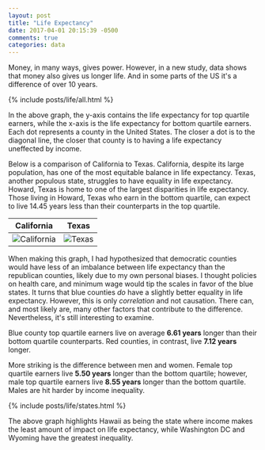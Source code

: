 ```yaml
---
layout: post
title: "Life Expectancy"
date: 2017-04-01 20:15:39 -0500
comments: true
categories: data
---
```


Money, in many ways, gives power. However, in a new study, data shows that money also gives us longer life. And in some parts of the US it's a difference of over 10 years.

<!-- more -->

{% include posts/life/all.html %}

In the above graph, the y-axis contains the life expectancy for top quartile earners, while the x-axis is the life expectancy for bottom quartile earners. Each dot represents a county in the United States. The closer a dot is to the diagonal line, the closer that county is to having a life expectancy uneffected by income.

Below is a comparison of California to Texas. California, despite its large population, has one of the most equitable balance in life expectancy. Texas, another populous state, struggles to have equality in life expectancy. Howard, Texas is home to one of the largest disparities in life expectancy. Those living in Howard, Texas who earn in the bottom quartile, can expect to live 14.45 years less than their counterparts in the top quartile.

| California | Texas |
|------|---|
| ![California](/images/life/california.png) | ![Texas](/images/life/texas.png) |

When making this graph, I had hypothesized that democratic counties would have less of an imbalance between life expectancy than the republican counties, likely due to my own personal biases. I thought policies on health care, and minimum wage would tip the scales in favor of the blue states. It turns that blue counties _do_ have a slightly better equality in life expectancy. However, this is only _correlation_ and not causation. There can, and most likely are, many other factors that contribute to the difference. Nevertheless, it's still interesting to examine.

Blue county top quartile earners live on average **6.61 years** longer than their bottom quartile counterparts. Red counties, in contrast, live **7.12 years** longer.

More striking is the difference between men and women. Female top quartile earners live **5.50 years** longer than the bottom quartile; however, male top quartile earners live **8.55 years** longer than the bottom quartile. Males are hit harder by income inequality.

{% include posts/life/states.html %}

The above graph highlights Hawaii as being the state where income makes the least amount of impact on life expectancy, while Washington DC and Wyoming have the greatest inequality.

